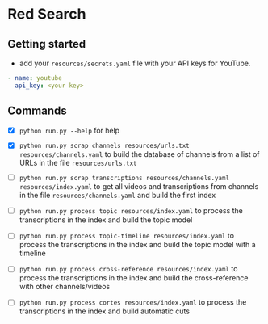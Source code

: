 # Red Search

## Getting started

- add your `resources/secrets.yaml` file with your API keys for YouTube.

```yaml
- name: youtube
  api_key: <your key>
```

## Commands

- [X] `python run.py --help` for help
- [X] `python run.py scrap channels resources/urls.txt resources/channels.yaml` to build the database of channels from a list of URLs in the file `resources/urls.txt`
- [ ] `python run.py scrap transcriptions resources/channels.yaml resources/index.yaml` to get all videos and transcriptions from channels in the file `resources/channels.yaml` and build the first index
- [ ] `python run.py process topic resources/index.yaml` to process the transcriptions in the index and build the topic model
- [ ] `python run.py process topic-timeline resources/index.yaml` to process the transcriptions in the index and build the topic model with a timeline
- [ ] `python run.py process cross-reference resources/index.yaml` to process the transcriptions in the index and build the cross-reference with other channels/videos
- [ ] `python run.py process cortes resources/index.yaml` to process the transcriptions in the index and build automatic cuts


